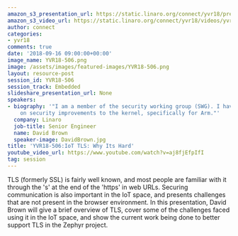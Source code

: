 ```yaml
---
amazon_s3_presentation_url: https://static.linaro.org/connect/yvr18/presentations/yvr18-506.pdf
amazon_s3_video_url: https://static.linaro.org/connect/yvr18/videos/yvr18-506.mp4
author: connect
categories:
- yvr18
comments: true
date: '2018-09-16 09:00:00+00:00'
image_name: YVR18-506.png
image: /assets/images/featured-images/YVR18-506.png
layout: resource-post
session_id: YVR18-506
session_track: Embedded
slideshare_presentation_url: None
speakers:
- biography: '"I am a member of the security working group (SWG). I have been working
    on security improvements to the kernel, specifically for Arm."'
  company: Linaro
  job-title: Senior Engineer
  name: David Brown
  speaker-image: DavidBrown.jpg
title: 'YVR18-506:IoT TLS: Why Its Hard'
youtube_video_url: https://www.youtube.com/watch?v=aj8fjEfpIfI
tag: session
---
```


TLS (formerly SSL) is fairly well known, and most people are familiar with it through the 's' at the end of the 'https' in web URLs. Securing communication is also important in the IoT space, and presents challenges that are not present in the browser environment. In this presentation, David Brown will give a brief overview of TLS, cover some of the challenges faced using it in the IoT space, and show the current work being done to better support TLS in the Zephyr project.